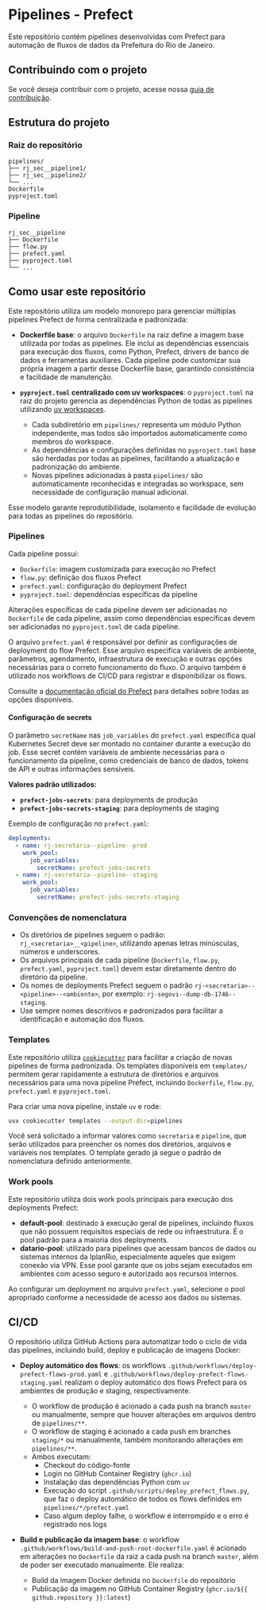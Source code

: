 # Pipelines - Prefect

Este repositório contém pipelines desenvolvidas com Prefect para automação de fluxos de dados da Prefeitura do Rio de Janeiro.

## Contribuindo com o projeto

Se você deseja contribuir com o projeto, acesse nossa [guia de contribuição](https://iplan-rio.mintlify.app/data-lake/prefect/construindo-uma-pipeline).


## Estrutura do projeto

### Raiz do repositório

```
pipelines/
├── rj_sec__pipeline1/
├── rj_sec__pipeline2/
└── ...
Dockerfile
pyproject.toml
```

### Pipeline

```
rj_sec__pipeline
├── Dockerfile
├── flow.py
├── prefect.yaml
├── pyproject.toml
└── ...
```

## Como usar este repositório

Este repositório utiliza um modelo monorepo para gerenciar múltiplas pipelines Prefect de forma centralizada e padronizada:

- **Dockerfile base**: o arquivo `Dockerfile` na raiz define a imagem base utilizada por todas as pipelines. Ele inclui as dependências essenciais para execução dos fluxos, como Python, Prefect, drivers de banco de dados e ferramentas auxiliares. Cada pipeline pode customizar sua própria imagem a partir desse Dockerfile base, garantindo consistência e facilidade de manutenção.

- **`pyproject.toml` centralizado com uv workspaces**: o `pyproject.toml` na raiz do projeto gerencia as dependências Python de todas as pipelines utilizando [uv workspaces](https://github.com/astral-sh/uv).
  - Cada subdiretório em `pipelines/` representa um módulo Python independente, mas todos são importados automaticamente como membros do workspace.
  - As dependências e configurações definidas no `pyproject.toml` base são herdadas por todas as pipelines, facilitando a atualização e padronização do ambiente.
  - Novas pipelines adicionadas à pasta `pipelines/` são automaticamente reconhecidas e integradas ao workspace, sem necessidade de configuração manual adicional.

Esse modelo garante reprodutibilidade, isolamento e facilidade de evolução para todas as pipelines do repositório.

### Pipelines

Cada pipeline possui:

- `Dockerfile`: imagem customizada para execução no Prefect
- `flow.py`: definição dos fluxos Prefect
- `prefect.yaml`: configuração do deployment Prefect
- `pyproject.toml`: dependências específicas da pipeline

Alterações específicas de cada pipeline devem ser adicionadas no `Dockerfile` de cada pipeline, assim como dependências específicas devem ser adicionadas no `pyproject.toml` de cada pipeline.

O arquivo `prefect.yaml` é responsável por definir as configurações de deployment do flow Prefect. Esse arquivo especifica variáveis de ambiente, parâmetros, agendamento, infraestrutura de execução e outras opções necessárias para o correto funcionamento do fluxo. O arquivo também é utilizado nos workflows de CI/CD para registrar e disponibilizar os flows.

Consulte a [documentação oficial do Prefect](https://docs.prefect.io/v3/how-to-guides/deployments/prefect-yaml) para detalhes sobre todas as opções disponíveis.

#### Configuração de secrets

O parâmetro `secretName` nas `job_variables` do `prefect.yaml` especifica qual Kubernetes Secret deve ser montado no container durante a execução do job. Esse secret contém variáveis de ambiente necessárias para o funcionamento da pipeline, como credenciais de banco de dados, tokens de API e outras informações sensíveis.

**Valores padrão utilizados:**

- **`prefect-jobs-secrets`**: para deployments de produção
- **`prefect-jobs-secrets-staging`**: para deployments de staging

Exemplo de configuração no `prefect.yaml`:

```yaml
deployments:
  - name: rj-secretaria--pipeline--prod
    work_pool:
      job_variables:
        secretName: prefect-jobs-secrets
  - name: rj-secretaria--pipeline--staging
    work_pool:
      job_variables:
        secretName: prefect-jobs-secrets-staging
```

### Convenções de nomenclatura

- Os diretórios de pipelines seguem o padrão: `rj_<secretaria>__<pipeline>`, utilizando apenas letras minúsculas, números e underscores.
- Os arquivos principais de cada pipeline (`Dockerfile`, `flow.py`, `prefect.yaml`, `pyproject.toml`) devem estar diretamente dentro do diretório da pipeline.
- Os nomes de deployments Prefect seguem o padrão `rj-<secretaria>--<pipeline>--<ambiente>`, por exemplo: `rj-segovi--dump-db-1746--staging`.
- Use sempre nomes descritivos e padronizados para facilitar a identificação e automação dos fluxos.

### Templates

Este repositório utiliza [`cookiecutter`](https://cookiecutter.readthedocs.io/) para facilitar a criação de novas pipelines de forma padronizada. Os templates disponíveis em `templates/` permitem gerar rapidamente a estrutura de diretórios e arquivos necessários para uma nova pipeline Prefect, incluindo `Dockerfile`, `flow.py`, `prefect.yaml` e `pyproject.toml`.

Para criar uma nova pipeline, instale `uv` e rode:

```sh
uvx cookiecutter templates --output-dir=pipelines
```

Você será solicitado a informar valores como `secretaria` e `pipeline`, que serão utilizados para preencher os nomes dos diretórios, arquivos e variáveis nos templates. O template gerado já segue o padrão de nomenclatura definido anteriormente.

### Work pools

Este repositório utiliza dois work pools principais para execução dos deployments Prefect:

- **default-pool**: destinado à execução geral de pipelines, incluindo fluxos que não possuem requisitos especiais de rede ou infraestrutura. É o pool padrão para a maioria dos deployments.
- **datario-pool**: utilizado para pipelines que acessam bancos de dados ou sistemas internos da IplanRio, especialmente aqueles que exigem conexão via VPN. Esse pool garante que os jobs sejam executados em ambientes com acesso seguro e autorizado aos recursos internos.

Ao configurar um deployment no arquivo `prefect.yaml`, selecione o pool apropriado conforme a necessidade de acesso aos dados ou sistemas.

## CI/CD

O repositório utiliza GitHub Actions para automatizar todo o ciclo de vida das pipelines, incluindo build, deploy e publicação de imagens Docker:

- **Deploy automático dos flows**: os workflows `.github/workflows/deploy-prefect-flows-prod.yaml` e `.github/workflows/deploy-prefect-flows-staging.yaml` realizam o deploy automático dos flows Prefect para os ambientes de produção e staging, respectivamente.
  - O workflow de produção é acionado a cada push na branch `master` ou manualmente, sempre que houver alterações em arquivos dentro de `pipelines/**`.
  - O workflow de staging é acionado a cada push em branches `staging/*` ou manualmente, também monitorando alterações em `pipelines/**`.
  - Ambos executam:
    - Checkout do código-fonte
    - Login no GitHub Container Registry (`ghcr.io`)
    - Instalação das dependências Python com `uv`
    - Execução do script `.github/scripts/deploy_prefect_flows.py`, que faz o deploy automático de todos os flows definidos em `pipelines/*/prefect.yaml`
    - Caso algum deploy falhe, o workflow é interrompido e o erro é registrado nos logs

- **Build e publicação da imagem base**: o workflow `.github/workflows/build-and-push-root-dockerfile.yaml` é acionado em alterações no `Dockerfile` da raiz a cada push na branch `master`, além de poder ser executado manualmente. Ele realiza:
  - Build da imagem Docker definida no `Dockerfile` do repositório
  - Publicação da imagem no GitHub Container Registry (`ghcr.io/${{ github.repository }}:latest`)
